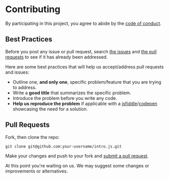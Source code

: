 # Contributing

By participating in this project, you agree to abide by the [code of conduct].

[code of conduct]: https://github.com/usablica/intro.js/blob/master/CODE_OF_CONDUCT.md

## Best Practices

Before you post any issue or pull request, search [the issues][issues] and [the pull requests][pulls] to see if it has already been addressed. 

[issues]: https://github.com/usablica/intro.js/issues
[pulls]: https://github.com/usablica/intro.js/pulls

Here are some best practices that will help us accept/address pull requests and issues:

* Outline one, **and only one**, specific problem/feature that you are trying to address.
* Write a **good title** that summarizes the specific problem.
* Introduce the problem before you write any code.
* **Help us reproduce the problem** if applicable with a [jsfiddle][jsfiddle]/[codepen][codepen] showcasing the need for a solution.

[jsfiddle]: https://jsfiddle.net/
[codepen]: https://codepen.io/

## Pull Requests

Fork, then clone the repo:

    git clone git@github.com:your-username/intro.js.git

Make your changes and push to your fork and [submit a pull request][pr].

[pr]: https://github.com/usablica/intro.js/compare

At this point you're waiting on us. We may suggest some changes or improvements or alternatives.
